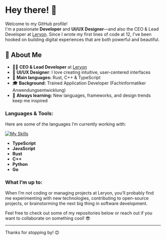 # Hey there! 👋

Welcome to my GitHub profile!  
I'm a passionate **Developer** and **UI/UX Designer**—and also the CEO & Lead Developer at [Leryon](https://leryon.com). Since I wrote my first lines of code at 12, I've been hooked on building digital experiences that are both powerful and beautiful.

## 🚀 About Me

- 👨‍💻 **CEO & Lead Developer** at [Leryon](https://leryon.com)
- 🎨 **UI/UX Designer**: I love creating intuitive, user-centered interfaces
- 🦀 **Main languages:** Rust, C++ & TypeScript
- 🎓 **Background:** Trained Application Developer (Fachinformatiker Anwendungsentwicklung)
- 🌱 **Always learning:** New languages, frameworks, and design trends keep me inspired

### Languages & Tools:
Here are some of the languages I’m currently working with:

[![My Skills](https://skillicons.dev/icons?i=rust,typescript,cpp,go,php,html&perline=3)](https://skillicons.dev)

- **TypeScript**
- **JavaScript**
- **Rust**
- **C++**
- **Python**
- **Go**

### What I’m up to:
When I’m not coding or managing projects at Leryon, you’ll probably find me experimenting with new technologies, contributing to open-source projects, or brainstorming the next big thing in software development.

Feel free to check out some of my repositories below or reach out if you want to collaborate on something cool! 😎

---

Thanks for stopping by! 😊

